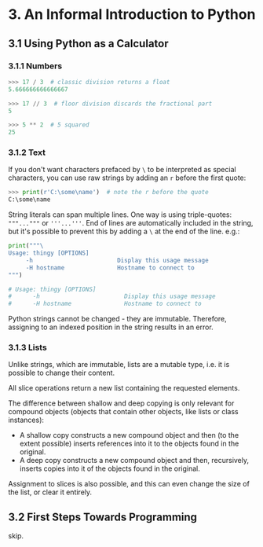 # 3. An Informal Introduction to Python
## 3.1 Using Python as a Calculator
### 3.1.1 Numbers
```py
>>> 17 / 3  # classic division returns a float
5.666666666666667

>>> 17 // 3  # floor division discards the fractional part
5

>>> 5 ** 2  # 5 squared
25
```

### 3.1.2 Text
If you don't want characters prefaced by `\` to be interpreted as special characters, you can use raw strings by adding an `r` before the first quote:
```py
>>> print(r'C:\some\name')  # note the r before the quote
C:\some\name
```

String literals can span multiple lines. One way is using triple-quotes: `"""..."""` or `'''...'''`. End of lines are automatically included in the string, but it's possible to prevent this by adding a `\` at the end of the line. e.g.:
```py
print("""\
Usage: thingy [OPTIONS]
     -h                        Display this usage message
     -H hostname               Hostname to connect to
""")

# Usage: thingy [OPTIONS]
#      -h                        Display this usage message
#      -H hostname               Hostname to connect to
```

Python strings cannot be changed - they are immutable. Therefore, assigning to an indexed position in the string results in an error. 

### 3.1.3 Lists
Unlike strings, which are immutable, lists are a mutable type, i.e. it is possible to change their content.

All slice operations return a new list containing the requested elements. 

The difference between shallow and deep copying is only relevant for compound objects (objects that contain other objects, like lists or class instances):
- A shallow copy constructs a new compound object and then (to the extent possible) inserts references into it to the objects found in the original.
- A deep copy constructs a new compound object and then, recursively, inserts copies into it of the objects found in the original.

Assignment to slices is also possible, and this can even change the size of the list, or clear it entirely. 

## 3.2 First Steps Towards Programming
skip.
